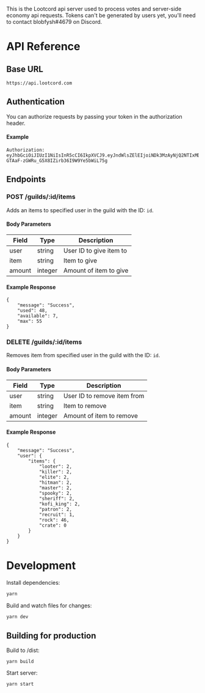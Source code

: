 This is the Lootcord api server used to process votes and server-side economy api requests. Tokens can't be generated by users yet, you'll need to contact blobfysh#4679 on Discord.

# API Reference

## Base URL
```
https://api.lootcord.com
```

## Authentication

You can authorize requests by passing your token in the authorization header.

#### Example

```
Authorization: eyJhbGciOiJIUzI1NiIsInR5cCI6IkpXVCJ9.eyJndWlsZElEIjoiNDk3MzAyNjQ2NTIxMDY5NTY4IiwiaWF0IjoxNjIzNzc4MDUyfQ.SXN6b-GTAaF-zGWRu_G5X8IZirb36I9W9Ye5bWiL75g
```

## Endpoints

### POST /guilds/:id/items

Adds an items to specified user in the guild with the ID: `id`.

#### Body Parameters
| Field      | Type       | Description                           |
| ---------- | ---------- | --------------------------------------|
| user       | string     | User ID to give item to               |
| item       | string     | Item to give                          |
| amount     | integer    | Amount of item to give                |

#### Example Response
```
{
    "message": "Success",
    "used": 48,
    "available": 7,
    "max": 55
}
```

### DELETE /guilds/:id/items

Removes item from specified user in the guild with the ID: `id`.

#### Body Parameters
| Field      | Type       | Description                           |
| ---------- | ---------- | --------------------------------------|
| user       | string     | User ID to remove item from           |
| item       | string     | Item to remove                        |
| amount     | integer    | Amount of item to remove              |

#### Example Response
```
{
    "message": "Success",
    "user": {
        "items": {
            "looter": 2,
            "killer": 2,
            "elite": 2,
            "hitman": 2,
            "master": 2,
            "spooky": 2,
            "sheriff": 2,
            "kofi_king": 2,
            "patron": 2,
            "recruit": 1,
            "rock": 46,
            "crate": 0
        }
    }
}
```

# Development
Install dependencies:
```bash
yarn
```

Build and watch files for changes:
```bash
yarn dev
```

## Building for production

Build to /dist:
```
yarn build
```

Start server:
```
yarn start
```
